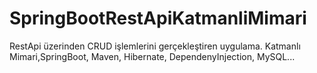 # SpringBootRestApiKatmanliMimari
RestApi üzerinden CRUD işlemlerini gerçekleştiren uygulama.
Katmanlı Mimari,SpringBoot, Maven, Hibernate, DependenyInjection, MySQL... 

